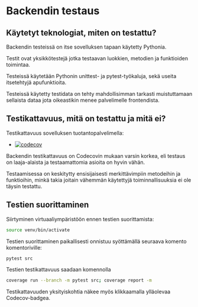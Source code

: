 # Backendin testaus

## Käytetyt teknologiat, miten on testattu?

Backendin testeissä on itse sovelluksen tapaan käytetty Pythonia.

Testit ovat yksikkötestejä jotka testaavan luokkien, metodien ja funktioiden toimintaa. 

Testeissä käytetään Pythonin unittest- ja pytest-työkaluja, sekä useita itsetehtyjä apufunktioita.

Testeissä käytetty testidata on tehty mahdollisimman tarkasti muistuttamaan sellaista dataa jota oikeastikin menee palvelimelle frontendista. 

## Testikattavuus, mitä on testattu ja mitä ei?

Testikattavuus sovelluksen tuotantopalvelimella:
- [![codecov](https://codecov.io/gh/ohtuprojekti-2022/vesialue-back/branch/main/graph/badge.svg?token=VF8NXG8KIG)](https://codecov.io/gh/ohtuprojekti-2022/vesialue-back)

Backendin testikattavuus on Codecovin mukaan varsin korkea, eli testaus on laaja-alaista ja testaamattomia asioita on hyvin vähän.

Testaamisessa on keskitytty ensisijaisesti merkittävimpiin metodeihin ja funktioihin, minkä takia joitain vähemmän käytettyjä toiminnallisuuksia ei ole täysin testattu. 

## Testien suorittaminen

Siirtyminen virtuaaliympäristöön ennen testien suorittamista:
```bash
source venv/bin/activate
```

Testien suorittaminen paikallisesti onnistuu syöttämällä seuraava komento komentoriville:
```bash
pytest src
```

Testien testikattavuus saadaan komennolla
```bash
coverage run --branch -m pytest src; coverage report -m
```

Testikattavuuden yksityiskohtia näkee myös klikkaamalla ylläolevaa Codecov-badgea.
